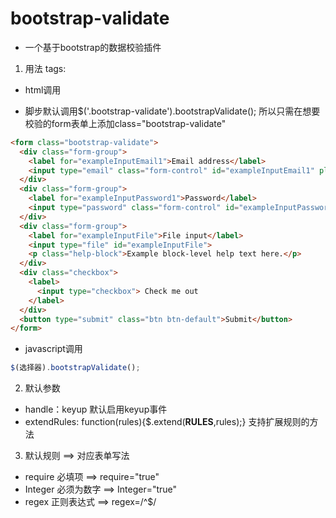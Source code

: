 # bootstrap-validate
* 一个基于bootstrap的数据校验插件
1. 用法
tags:
- html调用 
* 脚步默认调用$('.bootstrap-validate').bootstrapValidate(); 所以只需在想要校验的form表单上添加class="bootstrap-validate"
``` html
<form class="bootstrap-validate">
  <div class="form-group">
    <label for="exampleInputEmail1">Email address</label>
    <input type="email" class="form-control" id="exampleInputEmail1" placeholder="Email">
  </div>
  <div class="form-group">
    <label for="exampleInputPassword1">Password</label>
    <input type="password" class="form-control" id="exampleInputPassword1" placeholder="Password">
  </div>
  <div class="form-group">
    <label for="exampleInputFile">File input</label>
    <input type="file" id="exampleInputFile">
    <p class="help-block">Example block-level help text here.</p>
  </div>
  <div class="checkbox">
    <label>
      <input type="checkbox"> Check me out
    </label>
  </div>
  <button type="submit" class="btn btn-default">Submit</button>
</form>
```
- javascript调用 
``` javascript
$(选择器).bootstrapValidate();
```
2. 默认参数
* handle：keyup 默认启用keyup事件
* extendRules: function(rules){$.extend(__RULES__,rules);}  支持扩展规则的方法

3. 默认规则 ==> 对应表单写法
* require 必填项 ==> require="true"
* Integer 必须为数字 ==> Integer="true"
* regex 正则表达式 ==> regex=/^$/

